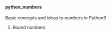 <h4>python_numbers</h4>
<p>Basic concepts and ideas to numbers in Python3</p>
<ol>
<li>Round numbers</li>
</ol>
